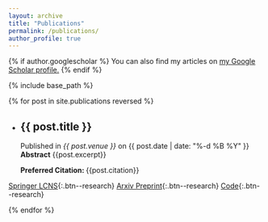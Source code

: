 ```yaml
---
layout: archive
title: "Publications"
permalink: /publications/
author_profile: true
---
```


<style type="text/css">
     #circle {
      width: 10px;
      height: 10px;
      -webkit-border-radius: 2.5px;
      -moz-border-radius: 2.5px;
      border-radius: 2.5px;
      background: black;
    }

    marg {
   
    margin: 20px;
   
    }
</style>

{% if author.googlescholar %}
  You can also find my articles on <u><a href="{{author.googlescholar}}">my Google Scholar profile</a>.</u>
{% endif %}

{% include base_path %}




{% for post in site.publications reversed %}
  <ul>
  <li><h2>{{ post.title }}</h2>
  
  Published in <i>{{ post.venue }}</i> on {{ post.date | date: "%-d %B %Y" }} <br>
  <b>Abstract</b> {{post.excerpt}}<br>
    
  <b>Preferred Citation: </b>{{post.citation}}<br>
 </li>
 </ul>

  [Springer LCNS](https://link.springer.com/chapter/10.1007/978-3-031-04881-4_46){:.btn--research}
  [Arxiv Preprint](https://arxiv.org/pdf/2102.10555.pdf){:.btn--research}
  [Code](https://github.com/Farabi-shafkat/Improving-Action-Quality-Assessment-using-ResNets-and-Weighted-Aggregation){:.btn--research} <br>

{% endfor %}
